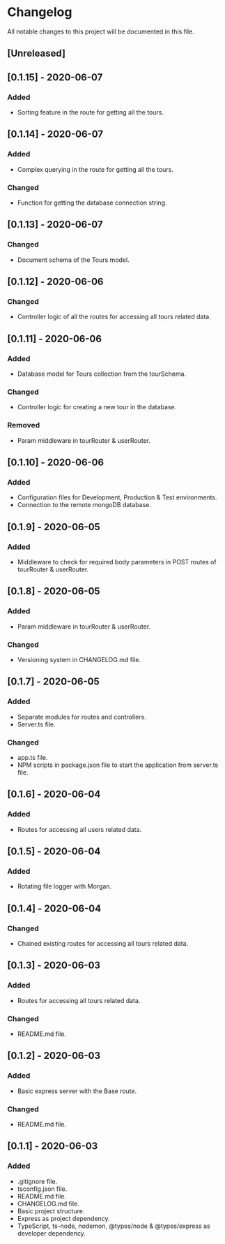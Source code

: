 # Changelog

All notable changes to this project will be documented in this file.

## [Unreleased]

## [0.1.15] - 2020-06-07

### Added

- Sorting feature in the route for getting all the tours.

## [0.1.14] - 2020-06-07

### Added

- Complex querying in the route for getting all the tours.

### Changed

- Function for getting the database connection string.

## [0.1.13] - 2020-06-07

### Changed

- Document schema of the Tours model.

## [0.1.12] - 2020-06-06

### Changed

- Controller logic of all the routes for accessing all tours related data.

## [0.1.11] - 2020-06-06

### Added

- Database model for Tours collection from the tourSchema.

### Changed

- Controller logic for creating a new tour in the database.

### Removed

- Param middleware in tourRouter & userRouter.

## [0.1.10] - 2020-06-06

### Added

- Configuration files for Development, Production & Test environments.
- Connection to the remote mongoDB database.

## [0.1.9] - 2020-06-05

### Added

- Middleware to check for required body parameters in POST routes of tourRouter & userRouter.

## [0.1.8] - 2020-06-05

### Added

- Param middleware in tourRouter & userRouter.

### Changed

- Versioning system in CHANGELOG.md file.

## [0.1.7] - 2020-06-05

### Added

- Separate modules for routes and controllers.
- Server.ts file.

### Changed

- app.ts file.
- NPM scripts in package.json file to start the application from server.ts file.

## [0.1.6] - 2020-06-04

### Added

- Routes for accessing all users related data.

## [0.1.5] - 2020-06-04

### Added

- Rotating file logger with Morgan.

## [0.1.4] - 2020-06-04

### Changed

- Chained existing routes for accessing all tours related data.

## [0.1.3] - 2020-06-03

### Added

- Routes for accessing all tours related data.

### Changed

- README.md file.

## [0.1.2] - 2020-06-03

### Added

- Basic express server with the Base route.

### Changed

- README.md file.

## [0.1.1] - 2020-06-03

### Added

- .gitignore file.
- tsconfig.json file.
- README.md file.
- CHANGELOG.md file.
- Basic project structure.
- Express as project dependency.
- TypeScript, ts-node, nodemon, @types/node & @types/express as developer dependency.
